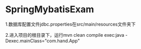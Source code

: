 ﻿# SpringMybatisExam

1.数据库配置文件jdbc.properties在src/main/resources文件夹下

2.进入项目的根目录下，运行mvn clean compile exec:java -Dexec.mainClass="com.hand.App" 